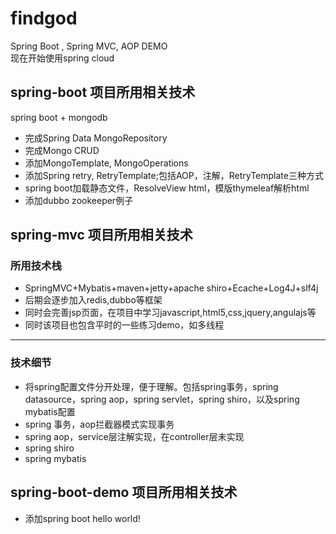 # findgod

Spring Boot , Spring MVC, AOP DEMO   
现在开始使用spring cloud

## spring-boot 项目所用相关技术
spring boot + mongodb    
- 完成Spring Data MongoRepository
- 完成Mongo CRUD
- 添加MongoTemplate, MongoOperations
- 添加Spring retry, RetryTemplate;包括AOP，注解，RetryTemplate三种方式
- spring boot加载静态文件，ResolveView html，模版thymeleaf解析html
- 添加dubbo zookeeper例子

## spring-mvc 项目所用相关技术
### 所用技术栈
- SpringMVC+Mybatis+maven+jetty+apache shiro+Ecache+Log4J+slf4j
- 后期会逐步加入redis,dubbo等框架
- 同时会完善jsp页面，在项目中学习javascript,html5,css,jquery,angulajs等
- 同时该项目也包含平时的一些练习demo，如多线程

---

### 技术细节
- 将spring配置文件分开处理，便于理解。包括spring事务，spring datasource，spring aop，spring servlet，spring shiro，以及spring mybatis配置
- spring 事务，aop拦截器模式实现事务
- spring aop，service层注解实现，在controller层未实现
- spring shiro
- spring mybatis

## spring-boot-demo 项目所用相关技术
- 添加spring boot hello world!
